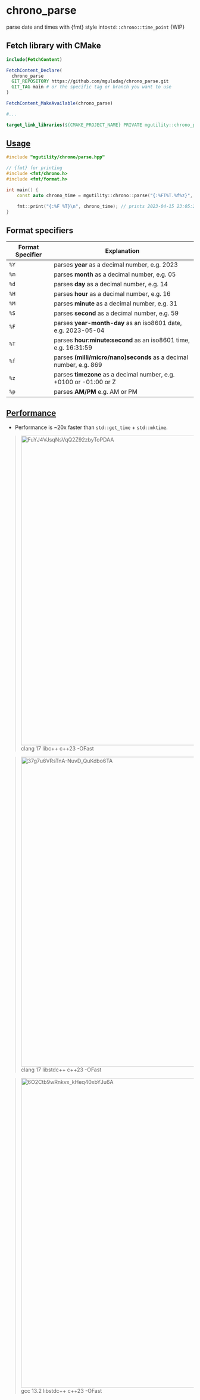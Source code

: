 # chrono_parse

parse date and times with {fmt} style into`std::chrono::time_point` {WIP}

## Fetch library with CMake

```CMake
include(FetchContent)

FetchContent_Declare(
  chrono_parse
  GIT_REPOSITORY https://github.com/mguludag/chrono_parse.git
  GIT_TAG main # or the specific tag or branch you want to use
)

FetchContent_MakeAvailable(chrono_parse)

#...

target_link_libraries(${CMAKE_PROJECT_NAME} PRIVATE mgutility::chrono_parse)
```

## [Usage](https://godbolt.org/z/cTK4977vP)

```C++
#include "mgutility/chrono/parse.hpp"

// {fmt} for printing
#include <fmt/chrono.h>
#include <fmt/format.h>

int main() {
    const auto chrono_time = mgutility::chrono::parse("{:%FT%T.%f%z}", "2023-04-16T00:05:23.999+0100");

    fmt::print("{:%F %T}\n", chrono_time); // prints 2023-04-15 23:05:23.999000000 ({fmt} trunk version)
}
```

## Format specifiers

| Format Specifier | Explanation                                                        |
| ---------------- | ------------------------------------------------------------------ |
| `%Y`             | parses **year** as a decimal number, e.g. 2023                     |
| `%m`             | parses **month** as a decimal number, e.g. 05                      |
| `%d`             | parses **day** as a decimal number, e.g. 14                        |
| `%H`             | parses **hour** as a decimal number, e.g. 16                       |
| `%M`             | parses **minute** as a decimal number, e.g. 31                     |
| `%S`             | parses **second** as a decimal number, e.g. 59                     |
| `%F`             | parses **year-month-day** as an iso8601 date, e.g. 2023-05-04      |
| `%T`             | parses **hour:minute:second** as an iso8601 time, e.g. 16:31:59    |
| `%f`             | parses **(milli/micro/nano)seconds** as a decimal number, e.g. 869 |
| `%z`             | parses **timezone** as a decimal number, e.g. +0100 or -01:00 or Z |
| `%p`             | parses **AM/PM** e.g. AM or PM                                     |


## [Performance](https://quick-bench.com/q/6O2Ctb9wRnkvx_kHeq40xbYJu6A)

- Performance is ~20x faster than `std::get_time` + `std::mktime`.

> <img width="1658" height="829" alt="FuYJ4VJsqNsVqQ2Z92zbyToPDAA" src="https://github.com/user-attachments/assets/947daa7e-0e53-473a-82d0-fb2867ef76db" />
> clang 17 libc++ c++23 -OFast

> <img width="1658" height="829" alt="37g7u6VRsTnA-NuvD_QuKdbo6TA" src="https://github.com/user-attachments/assets/c21cbaf8-134f-4d29-8b05-fa50d9e78098" />
> clang 17 libstdc++ c++23 -OFast

> <img width="1658" height="829" alt="6O2Ctb9wRnkvx_kHeq40xbYJu6A" src="https://github.com/user-attachments/assets/874f25d5-8368-434d-a722-b73f6e9dea0d" />
> gcc 13.2 libstdc++ c++23 -OFast



